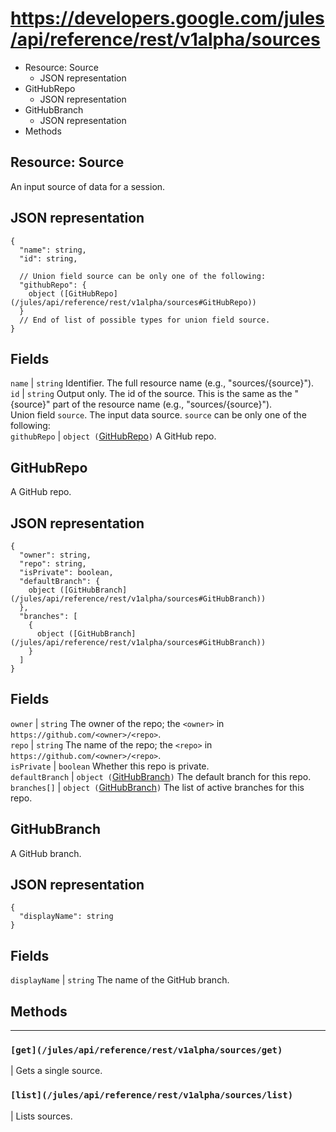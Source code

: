 # https://developers.google.com/jules/api/reference/rest/v1alpha/sources

  * Resource: Source  
    * JSON representation
  * GitHubRepo
    * JSON representation
  * GitHubBranch
    * JSON representation
  * Methods



## Resource: Source

An input source of data for a session.

JSON representation  
---  
      
    
    {
      "name": string,
      "id": string,
    
      // Union field source can be only one of the following:
      "githubRepo": {
        object ([GitHubRepo](/jules/api/reference/rest/v1alpha/sources#GitHubRepo))
      }
      // End of list of possible types for union field source.
    }  
  
Fields  
---  
`name` |  `string` Identifier. The full resource name (e.g., "sources/{source}").  
`id` |  `string` Output only. The id of the source. This is the same as the "{source}" part of the resource name (e.g., "sources/{source}").  
Union field `source`. The input data source. `source` can be only one of the following:  
`githubRepo` |  `object (`[GitHubRepo](/jules/api/reference/rest/v1alpha/sources#GitHubRepo)`)` A GitHub repo.  
  
## GitHubRepo

A GitHub repo.

JSON representation  
---  
      
    
    {
      "owner": string,
      "repo": string,
      "isPrivate": boolean,
      "defaultBranch": {
        object ([GitHubBranch](/jules/api/reference/rest/v1alpha/sources#GitHubBranch))
      },
      "branches": [
        {
          object ([GitHubBranch](/jules/api/reference/rest/v1alpha/sources#GitHubBranch))
        }
      ]
    }  
  
Fields  
---  
`owner` |  `string` The owner of the repo; the `<owner>` in `https://github.com/<owner>/<repo>`.  
`repo` |  `string` The name of the repo; the `<repo>` in `https://github.com/<owner>/<repo>`.  
`isPrivate` |  `boolean` Whether this repo is private.  
`defaultBranch` |  `object (`[GitHubBranch](/jules/api/reference/rest/v1alpha/sources#GitHubBranch)`)` The default branch for this repo.  
`branches[]` |  `object (`[GitHubBranch](/jules/api/reference/rest/v1alpha/sources#GitHubBranch)`)` The list of active branches for this repo.  
  
## GitHubBranch

A GitHub branch.

JSON representation  
---  
      
    
    {
      "displayName": string
    }  
  
Fields  
---  
`displayName` |  `string` The name of the GitHub branch.  
  
## Methods  
  
---  
  
### `[get](/jules/api/reference/rest/v1alpha/sources/get)`

|  Gets a single source.  
  
### `[list](/jules/api/reference/rest/v1alpha/sources/list)`

|  Lists sources.

